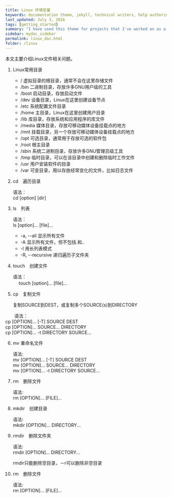 ```yaml
---
title: Linux 环境变量
keywords: documentation theme, jekyll, technical writers, help authoring tools, hat replacements
last_updated: July 3, 2016
tags: [getting_started]
summary: "I have used this theme for projects that I've worked on as a professional technical writer."
sidebar: mydoc_sidebar
permalink: linux_doc.html
folder: /linux
---
```


本文主要介绍Linux文件相关问题。　　

1. Linux常用目录
  
   * /        虚拟目录的根目录，通常不会在这里存储文件　　    
   * /bin     二进制目录，存放许多GNU用户级的工具　　
   * /boot    启动目录，存放启动文件　　
   * /dev     设备目录，Linux在这里创建设备节点  
   * /etc     系统配置文件目录  
   * /home    主目录，Linux在这里创建用户目录  
   * /lib     库目录，存放系统和应用程序的库文件  
   * /media   媒体目录，存放可移动媒体设备挂载点的地方
   * /mnt     挂载目录，另一个存放可移动媒体设备挂载点的地方  
   * /opt     可选目录，通常用于存放可选的软件包
   * /root    根主目录  
   * /sbin    系统二进制目录，存放许多GNU管理员级工具
   * /tmp     临时目录，可以在该目录中创建和删除临时工作文件
   * /usr     用户安装软件的目录
   * /var     可变目录，用以存放经常变化的文件，比如日志文件　　

2. cd　遍历目录

   语法：  
       cd [option] [dir]

3. ls　列表  

   语法：  
       ls [option]... [file]...

   * -a, --all 显示所有文件  
   * -A 显示所有文件，但不包括.和..  
   * -l 用长列表模式  
   * -R, --recursive 递归遍历子文件夹  
  
4. touch　创建文件

   语法：    
  　   touch [option]... [file]...  

5. cp　复制文件　　
  
   复制SOURCE到DEST，或复制多个SOURCE(s)到DIRECTORY　　

　　语法：    
      cp [OPTION]... [-T] SOURCE DEST  
      cp [OPTION]... SOURCE... DIRECTORY  
      cp [OPTION]... -t DIRECTORY SOURCE...  
 
6. mv 重命名文件
  
    语法:   
        mv [OPTION]... [-T] SOURCE DEST  
        mv [OPTION]... SOURCE... DIRECTORY  
        mv [OPTION]... -t DIRECTORY SOURCE...  

7. rm　删除文件
  
    语法:   
        rm [OPTION]... [FILE]...   

8. mkdir　创建目录
  
    语法:   
        mkdir [OPTION]... DIRECTORY...  

9. rmdir　删除文件夹
  
    语法:   
        rmdir [OPTION]... DIRECTORY...  

    rmdir只能删除空目录，－r可以删除非空目录  

10. rm　删除文件
  
    语法:   
        rm [OPTION]... [FILE]...                 